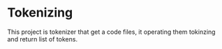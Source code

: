 # Tokenizing

This project is tokenizer that get a code files, it operating them tokinzing and return list of tokens.
